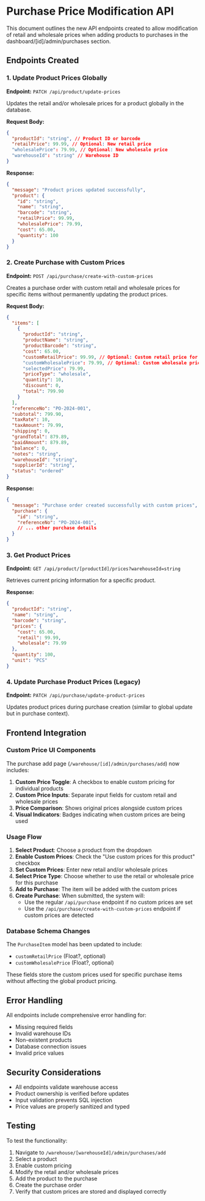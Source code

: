 # Purchase Price Modification API

This document outlines the new API endpoints created to allow modification of retail and wholesale prices when adding products to purchases in the dashboard/[id]/admin/purchases section.

## Endpoints Created

### 1. Update Product Prices Globally
**Endpoint:** `PATCH /api/product/update-prices`

Updates the retail and/or wholesale prices for a product globally in the database.

**Request Body:**
```json
{
  "productId": "string", // Product ID or barcode
  "retailPrice": 99.99, // Optional: New retail price
  "wholesalePrice": 79.99, // Optional: New wholesale price
  "warehouseId": "string" // Warehouse ID
}
```

**Response:**
```json
{
  "message": "Product prices updated successfully",
  "product": {
    "id": "string",
    "name": "string",
    "barcode": "string",
    "retailPrice": 99.99,
    "wholesalePrice": 79.99,
    "cost": 65.00,
    "quantity": 100
  }
}
```

### 2. Create Purchase with Custom Prices
**Endpoint:** `POST /api/purchase/create-with-custom-prices`

Creates a purchase order with custom retail and wholesale prices for specific items without permanently updating the product prices.

**Request Body:**
```json
{
  "items": [
    {
      "productId": "string",
      "productName": "string",
      "productBarcode": "string",
      "cost": 65.00,
      "customRetailPrice": 99.99, // Optional: Custom retail price for this purchase only
      "customWholesalePrice": 79.99, // Optional: Custom wholesale price for this purchase only
      "selectedPrice": 79.99,
      "priceType": "wholesale",
      "quantity": 10,
      "discount": 0,
      "total": 799.90
    }
  ],
  "referenceNo": "PO-2024-001",
  "subtotal": 799.90,
  "taxRate": 10,
  "taxAmount": 79.99,
  "shipping": 0,
  "grandTotal": 879.89,
  "paidAmount": 879.89,
  "balance": 0,
  "notes": "string",
  "warehouseId": "string",
  "supplierId": "string",
  "status": "ordered"
}
```

**Response:**
```json
{
  "message": "Purchase order created successfully with custom prices",
  "purchase": {
    "id": "string",
    "referenceNo": "PO-2024-001",
    // ... other purchase details
  }
}
```

### 3. Get Product Prices
**Endpoint:** `GET /api/product/[productId]/prices?warehouseId=string`

Retrieves current pricing information for a specific product.

**Response:**
```json
{
  "productId": "string",
  "name": "string",
  "barcode": "string",
  "prices": {
    "cost": 65.00,
    "retail": 99.99,
    "wholesale": 79.99
  },
  "quantity": 100,
  "unit": "PCS"
}
```

### 4. Update Purchase Product Prices (Legacy)
**Endpoint:** `PATCH /api/purchase/update-product-prices`

Updates product prices during purchase creation (similar to global update but in purchase context).

## Frontend Integration

### Custom Price UI Components

The purchase add page (`/warehouse/[id]/admin/purchases/add`) now includes:

1. **Custom Price Toggle**: A checkbox to enable custom pricing for individual products
2. **Custom Price Inputs**: Separate input fields for custom retail and wholesale prices
3. **Price Comparison**: Shows original prices alongside custom prices
4. **Visual Indicators**: Badges indicating when custom prices are being used

### Usage Flow

1. **Select Product**: Choose a product from the dropdown
2. **Enable Custom Prices**: Check the "Use custom prices for this product" checkbox
3. **Set Custom Prices**: Enter new retail and/or wholesale prices
4. **Select Price Type**: Choose whether to use the retail or wholesale price for this purchase
5. **Add to Purchase**: The item will be added with the custom prices
6. **Create Purchase**: When submitted, the system will:
   - Use the regular `/api/purchase` endpoint if no custom prices are set
   - Use the `/api/purchase/create-with-custom-prices` endpoint if custom prices are detected

### Database Schema Changes

The `PurchaseItem` model has been updated to include:
- `customRetailPrice` (Float?, optional)
- `customWholesalePrice` (Float?, optional)

These fields store the custom prices used for specific purchase items without affecting the global product pricing.

## Error Handling

All endpoints include comprehensive error handling for:
- Missing required fields
- Invalid warehouse IDs
- Non-existent products
- Database connection issues
- Invalid price values

## Security Considerations

- All endpoints validate warehouse access
- Product ownership is verified before updates
- Input validation prevents SQL injection
- Price values are properly sanitized and typed

## Testing

To test the functionality:

1. Navigate to `/warehouse/[warehouseId]/admin/purchases/add`
2. Select a product
3. Enable custom pricing
4. Modify the retail and/or wholesale prices
5. Add the product to the purchase
6. Create the purchase order
7. Verify that custom prices are stored and displayed correctly